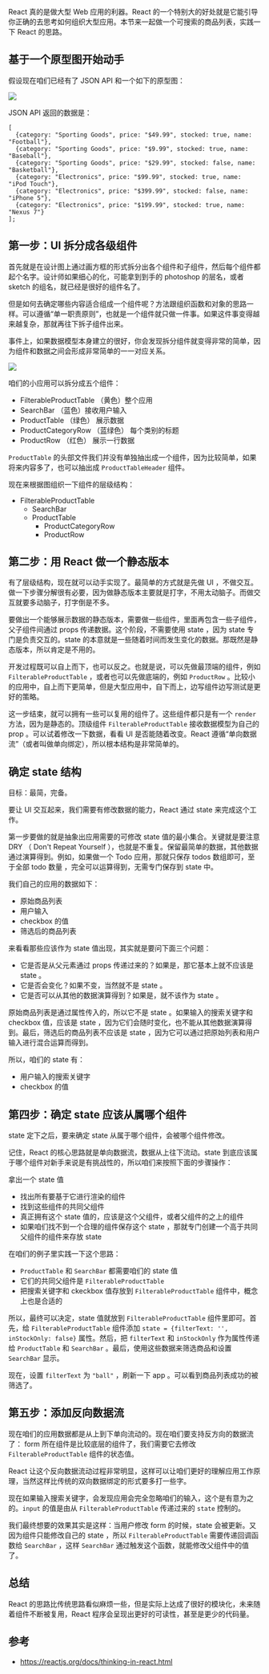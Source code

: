 React 真的是做大型 Web 应用的利器。React 的一个特别大的好处就是它能引导你正确的去思考如何组织大型应用。本节来一起做一个可搜索的商品列表，实践一下 React 的思路。

## 基于一个原型图开始动手

假设现在咱们已经有了 JSON API 和一个如下的原型图：

![](002-mock.png)

JSON API 返回的数据是：

```
[
  {category: "Sporting Goods", price: "$49.99", stocked: true, name: "Football"},
  {category: "Sporting Goods", price: "$9.99", stocked: true, name: "Baseball"},
  {category: "Sporting Goods", price: "$29.99", stocked: false, name: "Basketball"},
  {category: "Electronics", price: "$99.99", stocked: true, name: "iPod Touch"},
  {category: "Electronics", price: "$399.99", stocked: false, name: "iPhone 5"},
  {category: "Electronics", price: "$199.99", stocked: true, name: "Nexus 7"}
];
```

## 第一步：UI 拆分成各级组件

首先就是在设计图上通过画方框的形式拆分出各个组件和子组件，然后每个组件都起个名字。设计师如果细心的化，可能拿到到手的 photoshop 的层名，或者 sketch 的组名，就已经是很好的组件名了。

但是如何去确定哪些内容适合组成一个组件呢？方法跟组织函数和对象的思路一样。可以遵循“单一职责原则”，也就是一个组件就只做一件事。如果这件事变得越来越复杂，那就再往下拆子组件出来。

事件上，如果数据模型本身建立的很好，你会发现拆分组件就变得非常的简单，因为组件和数据之间会形成非常简单的一一对应关系。

![](003-comp.png)

咱们的小应用可以拆分成五个组件：

* FilterableProductTable （黄色）整个应用
* SearchBar （蓝色）接收用户输入
* ProductTable （绿色） 展示数据
* ProductCategoryRow （蓝绿色） 每个类别的标题
* ProductRow （红色） 展示一行数据

`ProductTable` 的头部文件我们并没有单独抽出成一个组件，因为比较简单，如果将来内容多了，也可以抽出成 `ProductTableHeader` 组件。

现在来根据图组织一下组件的层级结构：

* FilterableProductTable
  * SearchBar
  * ProductTable
    * ProductCategoryRow
    * ProductRow

## 第二步：用 React 做一个静态版本

有了层级结构，现在就可以动手实现了。最简单的方式就是先做 UI ，不做交互。做一下步骤分解很有必要，因为做静态版本主要就是打字，不用太动脑子。而做交互就要多动脑子，打字倒是不多。

要做出一个能够展示数据的静态版本，需要做一些组件，里面再包含一些子组件，父子组件间通过 props 传递数据。这个阶段，不需要使用 state ，因为 state 专门是负责交互的。state 的本意就是一些随着时间而发生变化的数据。那既然是静态版本，所以肯定是不用的。

开发过程既可以自上而下，也可以反之。也就是说，可以先做最顶端的组件，例如 `FilterableProductTable` ，或者也可以先做底端的，例如 `ProductRow` 。比较小的应用中，自上而下更简单，但是大型应用中，自下而上，边写组件边写测试是更好的策略。

这一步结束，就可以拥有一些可以复用的组件了。这些组件都只是有一个 `render` 方法，因为是静态的。顶级组件 `FilterableProductTable` 接收数据模型为自己的 prop 。可以试着修改一下数据，看看 UI 是否能随着改变。React 遵循“单向数据流”（或者叫做单向绑定），所以根本结构是非常简单的。

## 确定 state 结构

目标：最简，完备。

要让 UI 交互起来，我们需要有修改数据的能力，React 通过 state 来完成这个工作。

第一步要做的就是抽象出应用需要的可修改 state 值的最小集合。关键就是要注意 DRY （ Don't Repeat Yourself ），也就是不重复。保留最简单的数据，其他数据通过演算得到。例如，如果做一个 Todo 应用，那就只保存 todos 数组即可，至于全部 todo 数量 ，完全可以运算得到，无需专门保存到 state 中。

我们自己的应用的数据如下：

* 原始商品列表
* 用户输入
* checkbox 的值
* 筛选后的商品列表

来看看那些应该作为 state 值出现，其实就是要问下面三个问题：

* 它是否是从父元素通过 props 传递过来的？如果是，那它基本上就不应该是 state 。
* 它是否会变化？如果不变，当然就不是 state 。
* 它是否可以从其他的数据演算得到？如果是，就不该作为 state 。

原始商品列表是通过属性传入的，所以它不是 state 。如果输入的搜索关键字和 checkbox 值，应该是 state ，因为它们会随时变化，也不能从其他数据演算得到。最后，筛选后的商品列表不应该是 state ，因为它可以通过把原始列表和用户输入进行混合运算而得到。

所以，咱们的 state 有：

* 用户输入的搜索关键字
* checkbox 的值

## 第四步：确定 state 应该从属哪个组件

state 定下之后，要来确定 state 从属于哪个组件，会被哪个组件修改。

记住，React 的核心思路就是单向数据流，数据从上往下流动。state 到底应该属于哪个组件对新手来说是有挑战性的，所以咱们来按照下面的步骤操作：

拿出一个 state 值

* 找出所有要基于它进行渲染的组件
* 找到这些组件的共同父组件
* 真正拥有这个 state 值的，应该是这个父组件，或者父组件的之上的组件
* 如果咱们找不到一个合理的组件保存这个 state ，那就专门创建一个高于共同父组件的组件来存放 state

在咱们的例子里实践一下这个思路：

* `ProductTable` 和 `SearchBar` 都需要咱们的 state 值
* 它们的共同父组件是 `FilterableProductTable`
* 把搜索关键字和 ckeckbox 值存放到 `FilterableProductTable` 组件中，概念上也是合适的

所以，最终可以决定，state 值就放到 `FilterableProductTable` 组件里即可。首先，给 `FilterableProductTable` 组件添加 `state = {filterText: '', inStockOnly: false}` 属性。然后，把 `filterText` 和 `inStockOnly` 作为属性传递给 `ProductTable` 和 `SearchBar` 。最后，使用这些数据来筛选商品和设置 `SearchBar` 显示。

现在，设置 `filterText` 为 `"ball"` ，刷新一下 app 。可以看到商品列表成功的被筛选了。

## 第五步：添加反向数据流

现在咱们的应用数据都是从上到下单向流动的。现在咱们要支持反方向的数据流了： form 所在组件是比较底层的组件了，我们需要它去修改 `FilterableProductTable` 组件的状态值。

React 让这个反向数据流动过程非常明显，这样可以让咱们更好的理解应用工作原理，当然这样比传统的双向数据绑定的形式要多打一些字。

现在如果输入搜索关键字，会发现应用会完全忽略咱们的输入，这个是有意为之的。`input` 的值是由从 `FilterableProductTable` 传递过来的 `state` 控制的。

我们最终想要的效果其实是这样：当用户修改 form 的时候，state 会被更新。又因为组件只能修改自己的 state ，所以 `FilterableProductTable` 需要传递回调函数给 `SearchBar` ，这样 `SearchBar` 通过触发这个函数，就能修改父组件中的值了。

## 总结

React 的思路比传统思路看似麻烦一些，但是实际上达成了很好的模块化，未来随着组件不断被复用，React 程序会呈现出更好的可读性，甚至是更少的代码量。

## 参考

* https://reactjs.org/docs/thinking-in-react.html
